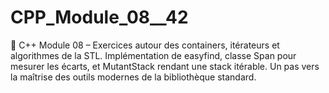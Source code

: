# CPP_Module_08__42
🚀 C++ Module 08 – Exercices autour des containers, itérateurs et algorithmes de la STL. Implémentation de easyfind, classe Span pour mesurer les écarts, et MutantStack rendant une stack itérable. Un pas vers la maîtrise des outils modernes de la bibliothèque standard.
